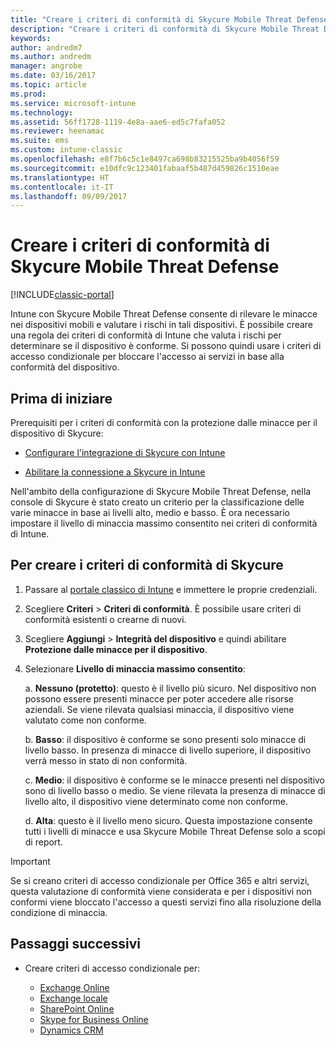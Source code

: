 ```yaml
---
title: "Creare i criteri di conformità di Skycure Mobile Threat Defense"
description: "Creare i criteri di conformità di Skycure Mobile Threat Defense nel portale classico di Intune."
keywords: 
author: andredm7
ms.author: andredm
manager: angrobe
ms.date: 03/16/2017
ms.topic: article
ms.prod: 
ms.service: microsoft-intune
ms.technology: 
ms.assetid: 56ff1728-1119-4e8a-aae6-ed5c7fafa052
ms.reviewer: heenamac
ms.suite: ems
ms.custom: intune-classic
ms.openlocfilehash: e8f7b6c5c1e8497ca698b83215525ba9b4056f59
ms.sourcegitcommit: e10dfc9c123401fabaaf5b487d459826c1510eae
ms.translationtype: HT
ms.contentlocale: it-IT
ms.lasthandoff: 09/09/2017
---
```

# <a name="create-skycure-mobile-threat-defense-compliance-policy"></a>Creare i criteri di conformità di Skycure Mobile Threat Defense

[!INCLUDE[classic-portal](../includes/classic-portal.md)]

Intune con Skycure Mobile Threat Defense consente di rilevare le minacce nei dispositivi mobili e valutare i rischi in tali dispositivi. È possibile creare una regola dei criteri di conformità di Intune che valuta i rischi per determinare se il dispositivo è conforme. Si possono quindi usare i criteri di accesso condizionale per bloccare l'accesso ai servizi in base alla conformità del dispositivo.

## <a name="before-you-begin"></a>Prima di iniziare

Prerequisiti per i criteri di conformità con la protezione dalle minacce per il dispositivo di Skycure:

-   [Configurare l'integrazione di Skycure con Intune](/intune-classic/deploy-use/setup-the-skycure-integration-with-Intune)

-   [Abilitare la connessione a Skycure in Intune](/intune-classic/deploy-use/enable-skycure-mobile-threat-defense-in-intune)

Nell'ambito della configurazione di Skycure Mobile Threat Defense, nella console di Skycure è stato creato un criterio per la classificazione delle varie minacce in base ai livelli alto, medio e basso. È ora necessario impostare il livello di minaccia massimo consentito nei criteri di conformità di Intune.

## <a name="to-create-skycure-compliance-policy"></a>Per creare i criteri di conformità di Skycure

1.  Passare al [portale classico di Intune](https://manage.microsoft.com/) e immettere le proprie credenziali.

2.  Scegliere **Criteri** &gt; **Criteri di conformità**. È possibile usare criteri di conformità esistenti o crearne di nuovi.

3.  Scegliere **Aggiungi** &gt; **Integrità del dispositivo** e quindi abilitare **Protezione dalle minacce per il dispositivo**.

4.  Selezionare **Livello di minaccia massimo consentito**:

    a.  **Nessuno (protetto)**: questo è il livello più sicuro. Nel dispositivo non possono essere presenti minacce per poter accedere alle risorse aziendali. Se viene rilevata qualsiasi minaccia, il dispositivo viene valutato come non conforme.

    b.  **Basso**: il dispositivo è conforme se sono presenti solo minacce di livello basso. In presenza di minacce di livello superiore, il dispositivo verrà messo in stato di non conformità.

    c.  **Medio**: il dispositivo è conforme se le minacce presenti nel dispositivo sono di livello basso o medio. Se viene rilevata la presenza di minacce di livello alto, il dispositivo viene determinato come non conforme.

    d.  **Alta**: questo è il livello meno sicuro. Questa impostazione consente tutti i livelli di minacce e usa Skycure Mobile Threat Defense solo a scopi di report.

> [!IMPORTANT]
> Se si creano criteri di accesso condizionale per Office 365 e altri servizi, questa valutazione di conformità viene considerata e per i dispositivi non conformi viene bloccato l'accesso a questi servizi fino alla risoluzione della condizione di minaccia.

## <a name="span-idmonitor-device-threats-classanchorspan-idnext-steps-classanchorspan-idtoc477360344-classanchorspanspanspannext-steps"></a><span id="monitor-device-threats" class="anchor"><span id="next-steps" class="anchor"><span id="_Toc477360344" class="anchor"></span></span></span>Passaggi successivi

-   Creare criteri di accesso condizionale per:

    -   [Exchange Online](/intune-classic/deploy-use/restrict-access-to-exchange-online-with-microsoft-intune)
    -   [Exchange locale](/intune-classic/deploy-use/restrict-access-to-exchange-onpremises-with-microsoft-intune)
    -   [SharePoint Online](/intune-classic/deploy-use/restrict-access-to-sharepoint-online-with-microsoft-intune)
    -   [Skype for Business Online](/intune-classic/deploy-use/restrict-access-to-skype-for-business-online-with-microsoft-intune)
    -   [Dynamics CRM](/intune-classic/deploy-use/restrict-access-to-dynamics-crm-online-with-microsoft-intune)

